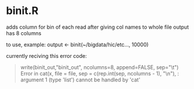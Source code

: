 # binit.R
adds column for bin of each read after giving col names to whole file
output has 8 columns

to use, example:
output <- binit(~/bigdata/hic/etc..., 10000)

currently reciving this error code:

> write(binit_out,"binit_out", ncolumns=8, append=FALSE, sep="\t")
Error in cat(x, file = file, sep = c(rep.int(sep, ncolumns - 1), "\n"),  : 
  argument 1 (type 'list') cannot be handled by 'cat'
